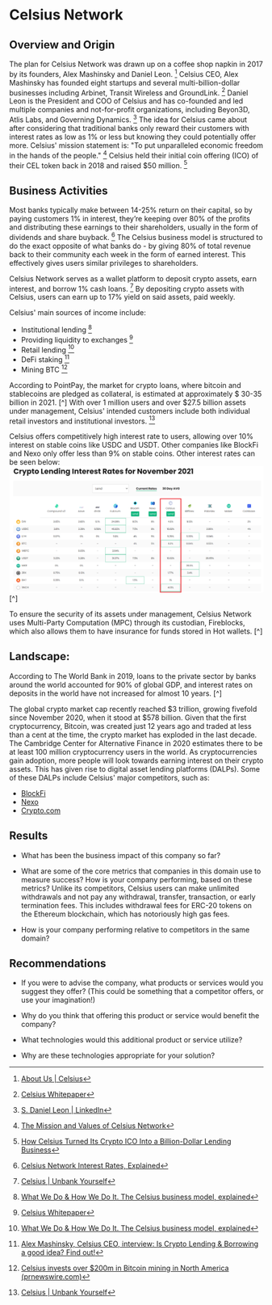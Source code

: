 # Celsius Network

<!--
#### Company Information and Business Activities  (25 points)

##### To receive all points, you must:

* Select a company in the FinTech domain to research. (5 points)
* Provide a detailed description of the company's domain, audience, solution and business metrics. (10 points)
* Present company information in a clear and well-organized manner. (10 points)
-->

## Overview and Origin

The plan for Celsius Network was drawn up on a coffee shop napkin in 2017 by its founders, Alex Mashinsky and Daniel Leon.
[^1]
Celsius CEO, Alex Mashinsky has founded eight startups and several multi-billion-dollar businesses including Arbinet, Transit Wireless and GroundLink.
[^2]
Daniel Leon is the President and COO of Celsius and has co-founded and led multiple companies and not-for-profit organizations, including Beyon3D, Atlis Labs, and Governing Dynamics.
[^3]
The idea for Celsius came about after considering that traditional banks only reward their customers with interest rates as low as 1% or less but knowing they could potentially offer more.
Celsius' mission statement is: "To put unparalleled economic freedom in the hands of the people."
[^4]
Celsius held their initial coin offering (ICO) of their CEL token back in 2018 and raised $50 million.
[^5]

## Business Activities

Most banks typically make between 14-25% return on their capital, so by paying customers 1% in interest, they’re keeping over 80% of the profits and distributing these earnings to their shareholders, usually in the form of dividends and share buyback.
[^6]
The Celsius business model is structured to do the exact opposite of what banks do - by giving 80% of total revenue back to their community each week in the form of earned interest.
This effectively gives users similar privileges to shareholders.

Celsius Network serves as a wallet platform to deposit crypto assets, earn interest, and borrow 1% cash loans.
[^7]
By depositing crypto assets with Celsius, users can earn up to 17% yield on said assets, paid weekly.

Celsius' main sources of income include:
- Institutional lending
[^8]
- Providing liquidity to exchanges
[^2]
- Retail lending
[^8]
- DeFi staking
[^9]
- Mining BTC
[^10]

According to PointPay, the market for crypto loans, where bitcoin and stablecoins are pledged as collateral, is estimated at approximately $ 30-35 billion in 2021.
[^] <!-- https://www.einnews.com/pr_news/538251053/the-market-of-crypto-loans-is-rapidly-growing -->
With over 1 million users and over $27.5 billion assets under management, Celsius' intended customers include both individual retail investors and institutional investors.
[^7]

Celsius offers competitively high interest rate to users, allowing over 10% interest on stable coins like USDC and USDT. Other companies like BlockFi and Nexo only offer less than 9% on stable coins. Other interest rates can be seen below:
![](image/defi-rate-2021-11-13.png)
[^]
<!-- https://defirate.com/lend/ -->

To ensure the security of its assets under management, Celsius Network uses Multi-Party Computation (MPC) through its custodian, Fireblocks, which also allows them to have insurance for funds stored in Hot wallets.
[^]
<!-- https://celsiushub.com/article/how-celsius-network-keeps-your-funds-safe-and-why-it-is-10x-better-than-any-other-company-in-crypto-1613407918502x661580604726575100 -->


<!--
#### FinTech Domain Trends (20 points)

##### To receive all points, your code must:

* Communicate a thorough synopsis of trends and landmarks in the chosen FinTech domain. (10 points)
* Identify several major competitors. (10 points)
-->

## Landscape:

According to The World Bank in 2019, loans to the private sector by banks around the world accounted for 90% of global GDP, and interest rates on deposits in the world have not increased for almost 10 years.
[^] <!-- https://www.einnews.com/pr_news/538251053/the-market-of-crypto-loans-is-rapidly-growing -->

The global crypto market cap recently reached $3 trillion, growing fivefold since November 2020, when it stood at $578 billion.
Given that the first cryptocurrency, Bitcoin, was created just 12 years ago and traded at less than a cent at the time, the crypto market has exploded in the last decade.
The Cambridge Center for Alternative Finance in 2020 estimates there to be at least 100 million cryptocurrency users in the world.
As cryptocurrencies gain adoption, more people will look towards earning interest on their crypto assets.
This has given rise to digital asset lending platforms (DALPs). Some of these DALPs include Celsius' major competitors, such as:
- [BlockFi](https://blockfi.com/)
- [Nexo](https://nexo.io/?v=t3)
- [Crypto.com](https://crypto.com/au/)

<!-- Bitcoin was the first cryptocurrency and was only created in 2009. and was worth less than a cent. In 2011, its price reached $1 USD. Now, it trades at over $60,000 USD and many investors are expecting it to rise further. -->

## Results

* What has been the business impact of this company so far?

* What are some of the core metrics that companies in this domain use to measure success? How is your company performing, based on these metrics?
Unlike its competitors, Celsius users can make unlimited withdrawals and not pay any withdrawal, transfer, transaction, or early termination fees. This includes withdrawal fees for ERC-20 tokens on the Ethereum blockchain, which has notoriously high gas fees.

* How is your company performing relative to competitors in the same domain?

<!--
#### Recommendations (20 points)

##### To receive all points, your code must:

* Thoroughly explain company recommendations. (10 points)
* Base company recommendations in solid research. (10 points)
-->

## Recommendations

* If you were to advise the company, what products or services would you suggest they offer? (This could be something that a competitor offers, or use your imagination!)

* Why do you think that offering this product or service would benefit the company?

* What technologies would this additional product or service utilize?

* Why are these technologies appropriate for your solution?

<!--
### Requirements

#### Research Depth (15 points)

##### To receive all points, your code must:

* Use multiple sources to present a thorough and cohesive view of the company's domain, history and results. (5 points)
* Specifically quote sources and reference them clearly and accurately. (10 points)

#### Report Presentation (20 points)

##### To receive all points, your report must include:

* Present the report in a ReadME.md file in a Github repository. (10 points)
* The report style showcases the writer's expertise and builds credibility. (10 points)
-->

[^1]: [About Us | Celsius](https://celsius.network/about-us)
[^2]: [Celsius Whitepaper](https://celsius.network/static/media/celsius-whitepaper.5f1941f3.pdf)
[^3]: [S. Daniel Leon | LinkedIn](https://www.linkedin.com/in/sdanielleon/)
[^4]: [The Mission and Values of Celsius Network](https://blog.celsius.network/the-mission-and-values-of-celsius-network-b5715732dc7)
[^5]: [How Celsius Turned Its Crypto ICO Into a Billion-Dollar Lending Business](https://www.coindesk.com/markets/2019/09/07/how-celsius-turned-its-crypto-ico-into-a-billion-dollar-lending-business/)
[^6]: [Celsius Network Interest Rates, Explained](https://blog.celsius.network/celsius-network-interest-rates-explained-a336a52e163d)
[^7]: [Celsius | Unbank Yourself](https://celsius.network/)
[^8]: [What We Do & How We Do It. The Celsius business model, explained](https://blog.celsius.network/what-we-do-how-we-do-it-9a82124f7159)
[^9]: [Alex Mashinsky, Celsius CEO, interview:  Is Crypto Lending & Borrowing a good idea? Find out!](https://youtu.be/XUu3WcfssmE?t=579)
[^10]: [Celsius invests over $200m in Bitcoin mining in North America (prnewswire.com)](https://www.prnewswire.com/news-releases/celsius-invests-over-200m-in-bitcoin-mining-in-north-america-301306009.html)
